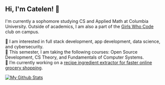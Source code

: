 ## Hi, I'm Catelen! 👋
I'm currently a sophomore studying CS and Applied Math at Columbia University. Outside of academics, I am also a part of the <a href="http://gwcatcolumbia.com/" target="_blank">Girls Who Code</a> club on campus.

🌱 I am interested in full stack development, app development, data science, and cybersecurity.  
📓 This semester, I am taking the following courses: Open Source Development, CS Theory, and Fundamentals of Computer Systems.   
🔭 I’m currently working on a <a href="https://github.com/catw101/Recipe-Extraction">recipe ingredient extractor for faster online grocery shopping</a>.

[![My Github Stats](https://github-readme-stats.vercel.app/api?username=catw101&theme=buefy&hide=stars&show_icons=true)](https://github.com/anuraghazra/github-readme-stats)

<!--

Here are some ideas to get you started:

- 🔭 I’m currently working on ...
- 🌱 I’m currently learning ...
- 👯 I’m looking to collaborate on ...
- 🤔 I’m looking for help with ...
- 💬 Ask me about ...
- 📫 How to reach me: ...
- 😄 Pronouns: ...
- ⚡ Fun fact: ...
-->

